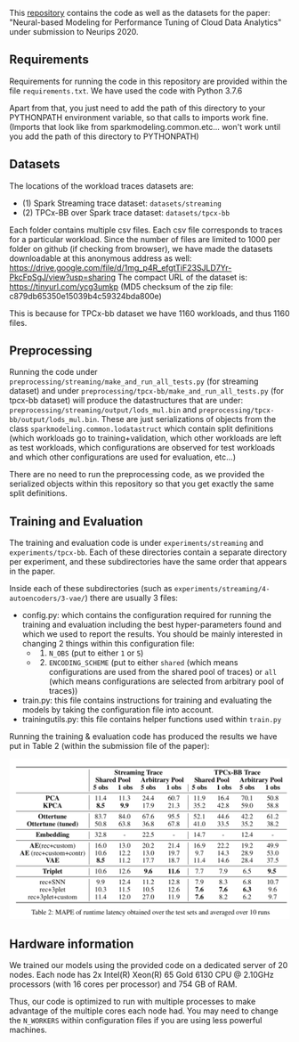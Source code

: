 This [repository](https://github.com/tca-neurips2020/NBMPTCDA) contains the code
as well as the datasets for the paper: "Neural-based Modeling for Performance
Tuning of Cloud Data Analytics" under submission to Neurips 2020.

## Requirements
Requirements for running the code in this repository are provided within the
file `requirements.txt`. We have used the code with Python 3.7.6

Apart from that, you just need to add the path of this directory to your
PYTHONPATH environment variable, so that calls to imports work fine. (Imports
that look like from sparkmodeling.common.etc... won't work until you add the
path of this directory to PYTHONPATH)


## Datasets
The locations of the workload traces datasets are:
- (1) Spark Streaming trace dataset: `datasets/streaming`
- (2) TPCx-BB over Spark trace dataset: `datasets/tpcx-bb`

Each folder contains multiple csv files. Each csv file corresponds to traces for
a particular workload. Since the number of files are limited to 1000 per folder
on github (if checking from browser), we have made the datasets downloadable at
this anonymous address as well:
https://drive.google.com/file/d/1mg_p4R_efgtTiF23SJLD7Yr-PkcFpSgJ/view?usp=sharing
The compact URL of the dataset is: https://tinyurl.com/ycg3umkp (MD5 checksum of
the zip file: c879db65350e15039b4c59324bda800e)

This is because for TPCx-bb dataset we have 1160 workloads, and thus 1160 files.


## Preprocessing

Running the code under `preprocessing/streaming/make_and_run_all_tests.py` (for
streaming dataset) and under `preprocessing/tpcx-bb/make_and_run_all_tests.py`
(for tpcx-bb dataset) will produce the datastructures that are under:
`preprocessing/streaming/output/lods_mul.bin` and
`preprocessing/tpcx-bb/output/lods_mul.bin`. These are just serializations of
objects from the class `sparkmodeling.common.lodatastruct` which contain split
definitions (which workloads go to training+validation, which other workloads
are left as test workloads, which configurations are observed for test workloads
and which other configurations are used for evaluation, etc...)

There are no need to run the preprocessing code, as we provided the serialized
objects within this repository so that you get exactly the same split
definitions.


## Training and Evaluation

The training and evaluation code is under `experiments/streaming` and
`experiments/tpcx-bb`. Each of these directories contain a separate directory
per experiment, and these subdirectories have the same order that appears in the
paper.

Inside each of these subdirectories (such as
`experiments/streaming/4-autoencoders/3-vae/`) there are usually 3 files:
- config.py: which contains the configuration required for running the training
  and evaluation including the best hyper-parameters found and which we used to
  report the results. You should be mainly interested in changing 2 things within
  this configuration file:
    * 1) `N_OBS` (put to either `1` or `5`)
    * 2) `ENCODING_SCHEME` (put to either `shared` (which means configurations are used
    from the shared pool of traces) or `all` (which means configurations are selected
    from arbitrary pool of traces))
- train.py: this file contains instructions for training and evaluating the
  models by taking the configuration file into account.
- trainingutils.py: this file contains helper functions used within `train.py`

Running the training & evaluation code has produced the results we have put
in Table 2 (within the submission file of the paper):

![alt text](results.png "Results")


## Hardware information
We trained our models using the provided code on a dedicated server of 20 nodes.
Each node has 2x Intel(R) Xeon(R) 65 Gold 6130 CPU @ 2.10GHz processors (with 16
cores per processor) and 754 GB of RAM.

Thus, our code is optimized to run with multiple processes to make advantage of
the multiple cores each node had. You may need to change the `N_WORKERS` within
configuration files if you are using less powerful machines.